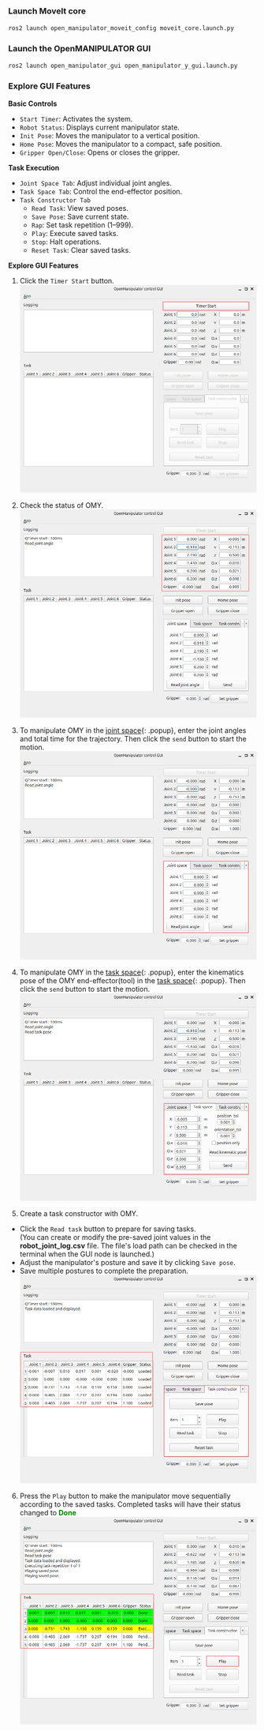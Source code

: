 ### Launch MoveIt core
```bash
ros2 launch open_manipulator_moveit_config moveit_core.launch.py
```

### Launch the OpenMANIPULATOR GUI
```bash
ros2 launch open_manipulator_gui open_manipulator_y_gui.launch.py
```

### Explore GUI Features
**Basic Controls**
- `Start Timer`: Activates the system.
- `Robot Status`: Displays current manipulator state.
- `Init Pose`: Moves the manipulator to a vertical position.
- `Home Pose`: Moves the manipulator to a compact, safe position.
- `Gripper Open/Close`: Opens or closes the gripper.

**Task Execution**
- `Joint Space Tab`: Adjust individual joint angles.
- `Task Space Tab`: Control the end-effector position.
- `Task Constructor Tab`
  - `Read Task`: View saved poses.
  - `Save Pose`: Save current state.
  - `Rap`: Set task repetition (1–999).
  - `Play`: Execute saved tasks.
  - `Stop`: Halt operations.
  - `Reset Task`: Clear saved tasks.

**Explore GUI Features**
1. Click the `Timer Start` button.
![](/assets/images/platform/omy/OMY_GUI1.png)

2. Check the status of OMY.
![](/assets/images/platform/omy/OMY_GUI2.png)

3. To manipulate OMY in the [joint space]{: .popup}, enter the joint angles and total time for the trajectory. Then click the `send` button to start the motion.
![](/assets/images/platform/omy/OMY_GUI3.png)

4. To manipulate OMY in the [task space]{: .popup}, enter the kinematics pose of the OMY end-effector(tool) in the [task space]{: .popup}. Then click the `send` button to start the motion.
![](/assets/images/platform/omy/OMY_GUI4.png)

5. Create a task constructor with OMY.  
- Click the `Read task` button to prepare for saving tasks.  
(You can create or modify the pre-saved joint values in the **robot_joint_log.csv** file. The file's load path can be checked in the terminal when the GUI node is launched.)  
- Adjust the manipulator's posture and save it by clicking `Save pose`.  
- Save multiple postures to complete the preparation.
![](/assets/images/platform/omy/OMY_GUI5.png)

6. Press the `Play` button to make the manipulator move sequentially according to the saved tasks. Completed tasks will have their status changed to <span style="color: green; font-weight: bold;">Done</span>
![](/assets/images/platform/omy/OMY_GUI6.png)

[task space]: /docs/en/popup/open_manipulator_coordinates/
[joint space]: /docs/en/popup/open_manipulator_coordinates/
